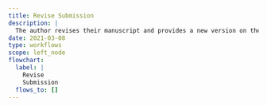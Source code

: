 ```yaml
---
title: Revise Submission
description: |
  The author revises their manuscript and provides a new version on the repository.
date: 2021-03-08
type: workflows
scope: left_node
flowchart:
  label: |
    Revise
    Submission
  flows_to: []
---
```


